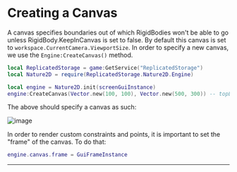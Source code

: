 # Creating a Canvas

A canvas specifies boundaries out of which RigidBodies won't be able to go unless RigidBody.KeepInCanvas is set to false. By default this canvas is set to `workspace.CurrentCamera.ViewportSize`. In order to specify a new canvas, we use the `Engine:CreateCanvas()` method.

```lua
local ReplicatedStorage = game:GetService("ReplicatedStorage")
local Nature2D = require(ReplicatedStorage.Nature2D.Engine)

local engine = Nature2D.init(screenGuiInstance)
engine:CreateCanvas(Vector.new(100, 100), Vector.new(500, 300)) -- topLeft: (100, 100), size: (500, 300)
```

The above should specify a canvas as such:

![image](https://user-images.githubusercontent.com/74130881/137574929-6a5f3aaf-bd38-448b-8105-bcda8e6b2f6c.png)

In order to render custom constraints and points, it is important to set the "frame" of the canvas. To do that:

```lua
engine.canvas.frame = GuiFrameInstance
```

<hr/>
